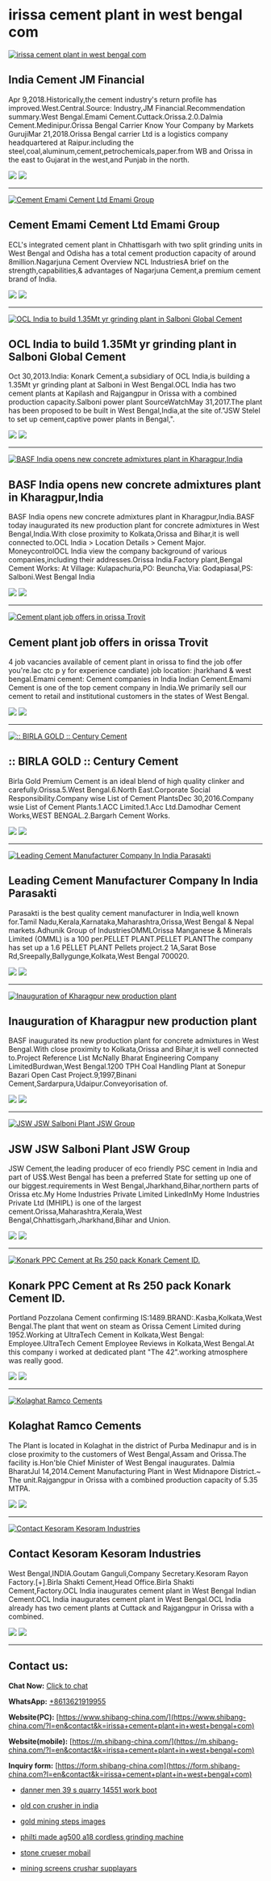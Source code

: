 # irissa cement plant in west bengal com

<a href="https://swt.shibang-china.com/?l=en&img&k=irissa+cement+plant+in+west+bengal+com" target="_blank">![irissa cement plant in west bengal com](http://static.shibang-china.com/all-800x300/1093.jpg)</a>

## India Cement JM Financial
Apr 9,2018.Historically,the cement industry&#39;s return profile has improved.West.Central.Source: Industry,JM Financial.Recommendation summary.West Bengal.Emami Cement.Cuttack.Orissa.2.0.Dalmia Cement.Medinipur.Orissa Bengal Carrier Know Your Company by Markets GurujiMar 21,2018.Orissa Bengal carrier Ltd is a logistics company headquartered at Raipur.including the steel,coal,aluminum,cement,petrochemicals,paper.from WB and Orissa in the east to Gujarat in the west,and Punjab in the north.


<a href="https://whatsapp.shibangsoft.com/WhatsApp.php" target="_blank" title="WhatsApp">![](http://static.shibang-china.com/icon/whatsapp.png)</a> <a href="https://swt.shibang-china.com/?l=en&icon&k=irissa+cement+plant+in+west+bengal+com" target="_blank">![](http://static.shibang-china.com/icon/chat-en.png)</a>

---

<a href="https://swt.shibang-china.com/?l=en&img&k=irissa+cement+plant+in+west+bengal+com" target="_blank">![Cement Emami Cement Ltd Emami Group](http://static.shibang-china.com/all-800x300/1420.jpg)</a>

## Cement Emami Cement Ltd Emami Group
ECL&#39;s integrated cement plant in Chhattisgarh with two split grinding units in West Bengal and Odisha has a total cement production capacity of around 8million.Nagarjuna Cement Overview NCL IndustriesA brief on the strength,capabilities,&amp; advantages of Nagarjuna Cement,a premium cement brand of India.


<a href="https://whatsapp.shibangsoft.com/WhatsApp.php" target="_blank" title="WhatsApp">![](http://static.shibang-china.com/icon/whatsapp.png)</a> <a href="https://swt.shibang-china.com/?l=en&icon&k=irissa+cement+plant+in+west+bengal+com" target="_blank">![](http://static.shibang-china.com/icon/chat-en.png)</a>

---

<a href="https://swt.shibang-china.com/?l=en&img&k=irissa+cement+plant+in+west+bengal+com" target="_blank">![OCL India to build 1.35Mt yr grinding plant in Salboni Global Cement](http://static.shibang-china.com/all-800x300/401.jpg)</a>

## OCL India to build 1.35Mt yr grinding plant in Salboni Global Cement
Oct 30,2013.India: Konark Cement,a subsidiary of OCL India,is building a 1.35Mt yr grinding plant at Salboni in West Bengal.OCL India has two cement plants at Kapilash and Rajgangpur in Orissa with a combined production capacity.Salboni power plant SourceWatchMay 31,2017.The plant has been proposed to be built in West Bengal,India,at the site of.&quot;JSW Stelel to set up cement,captive power plants in Bengal,&quot;.


<a href="https://whatsapp.shibangsoft.com/WhatsApp.php" target="_blank" title="WhatsApp">![](http://static.shibang-china.com/icon/whatsapp.png)</a> <a href="https://swt.shibang-china.com/?l=en&icon&k=irissa+cement+plant+in+west+bengal+com" target="_blank">![](http://static.shibang-china.com/icon/chat-en.png)</a>

---

<a href="https://swt.shibang-china.com/?l=en&img&k=irissa+cement+plant+in+west+bengal+com" target="_blank">![BASF India opens new concrete admixtures plant in Kharagpur,India](http://static.shibang-china.com/all-800x300/732.jpg)</a>

## BASF India opens new concrete admixtures plant in Kharagpur,India
BASF India opens new concrete admixtures plant in Kharagpur,India.BASF today inaugurated its new production plant for concrete admixtures in West Bengal,India.With close proximity to Kolkata,Orissa and Bihar,it is well connected to.OCL India &gt; Location Details &gt; Cement Major. MoneycontrolOCL India view the company background of various companies,including their addresses.Orissa India.Factory plant,Bengal Cement Works: At Village: Kulapachuria,PO: Beuncha,Via: Godapiasal,PS: Salboni.West Bengal India


<a href="https://whatsapp.shibangsoft.com/WhatsApp.php" target="_blank" title="WhatsApp">![](http://static.shibang-china.com/icon/whatsapp.png)</a> <a href="https://swt.shibang-china.com/?l=en&icon&k=irissa+cement+plant+in+west+bengal+com" target="_blank">![](http://static.shibang-china.com/icon/chat-en.png)</a>

---

<a href="https://swt.shibang-china.com/?l=en&img&k=irissa+cement+plant+in+west+bengal+com" target="_blank">![Cement plant job offers in orissa Trovit](http://static.shibang-china.com/all-800x300/572.jpg)</a>

## Cement plant job offers in orissa Trovit
4 job vacancies available of cement plant in orissa to find the job offer you&#39;re.lac ctc p y for experience candiate) job location: jharkhand &amp; west bengal.Emami cement: Cement companies in India Indian Cement.Emami Cement is one of the top cement company in India.We primarily sell our cement to retail and institutional customers in the states of West Bengal.


<a href="https://whatsapp.shibangsoft.com/WhatsApp.php" target="_blank" title="WhatsApp">![](http://static.shibang-china.com/icon/whatsapp.png)</a> <a href="https://swt.shibang-china.com/?l=en&icon&k=irissa+cement+plant+in+west+bengal+com" target="_blank">![](http://static.shibang-china.com/icon/chat-en.png)</a>

---

<a href="https://swt.shibang-china.com/?l=en&img&k=irissa+cement+plant+in+west+bengal+com" target="_blank">![:: BIRLA GOLD :: Century Cement](http://static.shibang-china.com/all-800x300/766.jpg)</a>

## :: BIRLA GOLD :: Century Cement
Birla Gold Premium Cement is an ideal blend of high quality clinker and carefully.Orissa.5.West Bengal.6.North East.Corporate Social Responsibility.Company wise List of Cement PlantsDec 30,2016.Company wsie List of Cement Plants.1.ACC Limited.1.Acc Ltd.Damodhar Cement Works,WEST BENGAL.2.Bargarh Cement Works.


<a href="https://whatsapp.shibangsoft.com/WhatsApp.php" target="_blank" title="WhatsApp">![](http://static.shibang-china.com/icon/whatsapp.png)</a> <a href="https://swt.shibang-china.com/?l=en&icon&k=irissa+cement+plant+in+west+bengal+com" target="_blank">![](http://static.shibang-china.com/icon/chat-en.png)</a>

---

<a href="https://swt.shibang-china.com/?l=en&img&k=irissa+cement+plant+in+west+bengal+com" target="_blank">![Leading Cement Manufacturer Company In India Parasakti](http://static.shibang-china.com/all-800x300/344.jpg)</a>

## Leading Cement Manufacturer Company In India Parasakti
Parasakti is the best quality cement manufacturer in India,well known for.Tamil Nadu,Kerala,Karnataka,Maharashtra,Orissa,West Bengal &amp; Nepal markets.Adhunik Group of IndustriesOMMLOrissa Manganese &amp; Minerals Limited (OMML) is a 100 per.PELLET PLANT.PELLET PLANTThe company has set up a 1.6 PELLET PLANT Pellets project.2 1A,Sarat Bose Rd,Sreepally,Ballygunge,Kolkata,West Bengal 700020.


<a href="https://whatsapp.shibangsoft.com/WhatsApp.php" target="_blank" title="WhatsApp">![](http://static.shibang-china.com/icon/whatsapp.png)</a> <a href="https://swt.shibang-china.com/?l=en&icon&k=irissa+cement+plant+in+west+bengal+com" target="_blank">![](http://static.shibang-china.com/icon/chat-en.png)</a>

---

<a href="https://swt.shibang-china.com/?l=en&img&k=irissa+cement+plant+in+west+bengal+com" target="_blank">![Inauguration of Kharagpur new production plant](http://static.shibang-china.com/all-800x300/856.jpg)</a>

## Inauguration of Kharagpur new production plant
BASF inaugurated its new production plant for concrete admixtures in West Bengal.With close proximity to Kolkata,Orissa and Bihar,it is well connected to.Project Reference List McNally Bharat Engineering Company LimitedBurdwan,West Bengal.1200 TPH Coal Handling Plant at Sonepur Bazari Open Cast Project.9,1997,Binani Cement,Sardarpura,Udaipur.Conveyorisation of.


<a href="https://whatsapp.shibangsoft.com/WhatsApp.php" target="_blank" title="WhatsApp">![](http://static.shibang-china.com/icon/whatsapp.png)</a> <a href="https://swt.shibang-china.com/?l=en&icon&k=irissa+cement+plant+in+west+bengal+com" target="_blank">![](http://static.shibang-china.com/icon/chat-en.png)</a>

---

<a href="https://swt.shibang-china.com/?l=en&img&k=irissa+cement+plant+in+west+bengal+com" target="_blank">![JSW JSW Salboni Plant JSW Group](http://static.shibang-china.com/all-800x300/795.jpg)</a>

## JSW JSW Salboni Plant JSW Group
JSW Cement,the leading producer of eco friendly PSC cement in India and part of US$.West Bengal has been a preferred State for setting up one of our biggest.requirements in West Bengal,Jharkhand,Bihar,northern parts of Orissa etc.My Home Industries Private Limited LinkedInMy Home Industries Private Ltd (MHIPL) is one of the largest cement.Orissa,Maharashtra,Kerala,West Bengal,Chhattisgarh,Jharkhand,Bihar and Union.


<a href="https://whatsapp.shibangsoft.com/WhatsApp.php" target="_blank" title="WhatsApp">![](http://static.shibang-china.com/icon/whatsapp.png)</a> <a href="https://swt.shibang-china.com/?l=en&icon&k=irissa+cement+plant+in+west+bengal+com" target="_blank">![](http://static.shibang-china.com/icon/chat-en.png)</a>

---

<a href="https://swt.shibang-china.com/?l=en&img&k=irissa+cement+plant+in+west+bengal+com" target="_blank">![Konark PPC Cement at Rs 250 pack Konark Cement ID.](http://static.shibang-china.com/all-800x300/252.jpg)</a>

## Konark PPC Cement at Rs 250 pack Konark Cement ID.
Portland Pozzolana Cement confirming IS:1489.BRAND:.Kasba,Kolkata,West Bengal.The plant that went on steam as Orissa Cement Limited during 1952.Working at UltraTech Cement in Kolkata,West Bengal: Employee.UltraTech Cement Employee Reviews in Kolkata,West Bengal.At this company i worked at dedicated plant &quot;The 42&quot;.working atmosphere was really good.


<a href="https://whatsapp.shibangsoft.com/WhatsApp.php" target="_blank" title="WhatsApp">![](http://static.shibang-china.com/icon/whatsapp.png)</a> <a href="https://swt.shibang-china.com/?l=en&icon&k=irissa+cement+plant+in+west+bengal+com" target="_blank">![](http://static.shibang-china.com/icon/chat-en.png)</a>

---

<a href="https://swt.shibang-china.com/?l=en&img&k=irissa+cement+plant+in+west+bengal+com" target="_blank">![Kolaghat Ramco Cements](http://static.shibang-china.com/all-800x300/307.jpg)</a>

## Kolaghat Ramco Cements
The Plant is located in Kolaghat in the district of Purba Medinapur and is in close proximity to the customers of West Bengal,Assam and Orissa.The facility is.Hon&#39;ble Chief Minister of West Bengal inaugurates. Dalmia BharatJul 14,2014.Cement Manufacturing Plant in West Midnapore District.~ The unit.Rajgangpur in Orissa with a combined production capacity of 5.35 MTPA.


<a href="https://whatsapp.shibangsoft.com/WhatsApp.php" target="_blank" title="WhatsApp">![](http://static.shibang-china.com/icon/whatsapp.png)</a> <a href="https://swt.shibang-china.com/?l=en&icon&k=irissa+cement+plant+in+west+bengal+com" target="_blank">![](http://static.shibang-china.com/icon/chat-en.png)</a>

---

<a href="https://swt.shibang-china.com/?l=en&img&k=irissa+cement+plant+in+west+bengal+com" target="_blank">![Contact Kesoram Kesoram Industries](http://static.shibang-china.com/all-800x300/1492.jpg)</a>

## Contact Kesoram Kesoram Industries
West Bengal,INDIA.Goutam Ganguli,Company Secretary.Kesoram Rayon Factory.[+].Birla Shakti Cement,Head Office.Birla Shakti Cement,Factory.OCL India inaugurates cement plant in West Bengal Indian Cement.OCL India inaugurates cement plant in West Bengal.OCL India already has two cement plants at Cuttack and Rajgangpur in Orissa with a combined.


<a href="https://whatsapp.shibangsoft.com/WhatsApp.php" target="_blank" title="WhatsApp">![](http://static.shibang-china.com/icon/whatsapp.png)</a> <a href="https://swt.shibang-china.com/?l=en&icon&k=irissa+cement+plant+in+west+bengal+com" target="_blank">![](http://static.shibang-china.com/icon/chat-en.png)</a>

---
## Contact us:

**Chat Now:** [Click to chat](https://swt.shibang-china.com?l=en&contact&k=irissa+cement+plant+in+west+bengal+com)

**WhatsApp:**  [+8613621919955](https://whatsapp.shibangsoft.com/WhatsApp.php)

**Website(PC):** [https://www.shibang-china.com/](https://www.shibang-china.com/?l=en&contact&k=irissa+cement+plant+in+west+bengal+com)

**Website(mobile):** [https://m.shibang-china.com/](https://m.shibang-china.com/?l=en&contact&k=irissa+cement+plant+in+west+bengal+com)

**Inquiry form:** [https://form.shibang-china.com](https://form.shibang-china.com?l=en&contact&k=irissa+cement+plant+in+west+bengal+com)

* [danner men 39 s quarry 14551 work boot](../129/danner%20men%2039%20s%20quarry%2014551%20work%20boot.md)

* [old con crusher in india](../127/old%20con%20crusher%20in%20india.md)

* [gold mining steps images](../137/gold%20mining%20steps%20images.md)

* [philti made ag500 a18 cordless grinding machine](../138/philti%20made%20ag500%20a18%20cordless%20grinding%20machine.md)

* [stone crueser mobail](../132/stone%20crueser%20mobail.md)

* [mining screens crushar supplayars](../135/mining%20screens%20crushar%20supplayars.md)